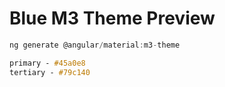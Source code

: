 # Blue M3 Theme Preview

```typescript
ng generate @angular/material:m3-theme
```

```scss
primary - #45a0e8
tertiary - #79c140
```
